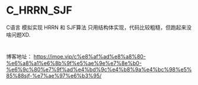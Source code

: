 # C_HRRN_SJF
C语言 模拟实现 HRRN 和 SJF算法
只用结构体实现，代码比较粗糙，但跑起来没啥问题XD.
#
博客地址：
https://imoe.vip/c%e8%af%ad%e8%a8%80-%e6%a8%a1%e6%8b%9f%e5%ae%9e%e7%8e%b0-%e6%9c%80%e7%9f%ad%e4%bd%9c%e4%b8%9a%e4%bc%98%e5%85%88sjf-%e7%ae%97%e6%b3%95/
